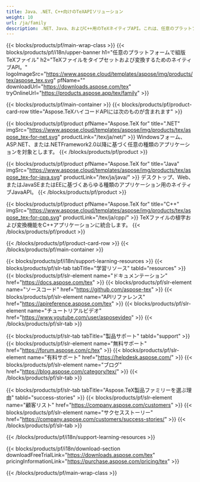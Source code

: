 ```yaml
---
title: Java、.NET、C++向けのTeXAPIソリューション
weight: 10
url: /ja/family
description: .NET、Java、およびC++用のTeXネイティブAPI。これは、任意のプラットフォームでTeXおよびLaTeXファイルを植字、処理、変換するための使いやすく統合されたソリューションです。
---
```


{{< blocks/products/pf/main-wrap-class >}}
{{< blocks/products/pf/i18n/upper-banner h1="任意のプラットフォームで組版TeXファイル" h2="TeXファイルをタイプセットおよび変換するためのネイティブAPI。" logoImageSrc="https://www.aspose.cloud/templates/aspose/img/products/tex/aspose_tex.svg" pfName="" downloadUrl="https://downloads.aspose.com/tex" tryOnlineUrl="https://products.aspose.app/tex/family" >}}

{{< blocks/products/pf/main-container >}}
{{< blocks/products/pf/product-card-row title="Aspose.TeXハイコードAPIには次のものが含まれます" >}}

{{< blocks/products/pf/product pfName="Aspose.TeX for" title=".NET" imgSrc="https://www.aspose.cloud/templates/aspose/img/products/tex/aspose_tex-for-net.svg" productLink="/tex/ja/net/" >}}
Windowsフォーム、ASP.NET、または.NETFramework2.0以降に基づく任意の種類のアプリケーションを対象とします。
{{< /blocks/products/pf/product >}}

{{< blocks/products/pf/product pfName="Aspose.TeX for" title="Java" imgSrc="https://www.aspose.cloud/templates/aspose/img/products/tex/aspose_tex-for-java.svg" productLink="/tex/ja/java/" >}}
デスクトップ、Web、またはJavaSEまたはEEに基づくあらゆる種類のアプリケーション用のネイティブJavaAPI。
{{< /blocks/products/pf/product >}}

{{< blocks/products/pf/product pfName="Aspose.TeX for" title="C++" imgSrc="https://www.aspose.cloud/templates/aspose/img/products/tex/aspose_tex-for-cpp.svg" productLink="/tex/ja/cpp/" >}}
TeXファイルの植字および変換機能をC++アプリケーションに統合します。
{{< /blocks/products/pf/product >}}

{{< /blocks/products/pf/product-card-row >}}
{{< /blocks/products/pf/main-container >}}

{{< blocks/products/pf/i18n/support-learning-resources >}}
{{< blocks/products/pf/slr-tab tabTitle="学習リソース" tabId="resources" >}}
{{< blocks/products/pf/slr-element name="ドキュメンテーション" href="https://docs.aspose.com/tex" >}}
{{< blocks/products/pf/slr-element name="ソースコード" href="https://github.com/aspose-tex" >}}
{{< blocks/products/pf/slr-element name="APIリファレンス" href="https://apireference.aspose.com/tex" >}}
{{< blocks/products/pf/slr-element name="チュートリアルビデオ" href="https://www.youtube.com/user/asposevideo" >}}
{{< /blocks/products/pf/slr-tab >}}

{{< blocks/products/pf/slr-tab tabTitle="製品サポート" tabId="support" >}}
{{< blocks/products/pf/slr-element name="無料サポート" href="https://forum.aspose.com/c/tex" >}}
{{< blocks/products/pf/slr-element name="有料サポート" href="https://helpdesk.aspose.com/" >}}
{{< blocks/products/pf/slr-element name="ブログ" href="https://blog.aspose.com/category/tex/" >}}
{{< /blocks/products/pf/slr-tab >}}

{{< blocks/products/pf/slr-tab tabTitle="Aspose.TeX製品ファミリーを選ぶ理由" tabId="success-stories" >}}
{{< blocks/products/pf/slr-element name="顧客リスト" href="https://company.aspose.com/customers" >}}
{{< blocks/products/pf/slr-element name="サクセスストーリー" href="https://company.aspose.com/customers/success-stories/" >}}
{{< /blocks/products/pf/slr-tab >}}

{{< /blocks/products/pf/i18n/support-learning-resources >}}

{{< blocks/products/pf/i18n/download-section downloadFreeTrialLink="https://downloads.aspose.com/tex" pricingInformationLink="https://purchase.aspose.com/pricing/tex" >}}

{{< /blocks/products/pf/main-wrap-class >}}

